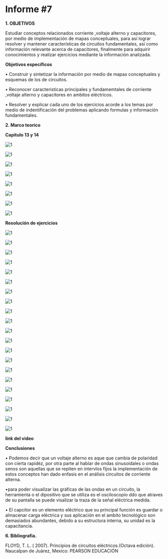 # Informe #7

**1. OBJETIVOS**

Estudiar conceptos relacionados corriente ,voltaje alterno y capacitores, por medio de implementación de mapas conceptuales, para así lograr resolver y mantener características de circuitos fundamentales, así como información relevante acerca de capacitores, finalmente para adquirir conocimientos y realizar ejercicios mediante la información analizada.

**Objetivos específicos**

• Construir y sintetizar la información por medio de mapas conceptuales y esquemas de los de circuitos.

• Reconocer caracteristicas principales y fundamemtales de corriente ,voltaje alterno y capacitores en ambitos eléctricos.

• Resolver y explicar cada uno de los ejercicios acorde a los temas por medio de indentificación del problemas aplicando formulas y información fundamentales.

**2. Marco teorico**

**Capitulo 13 y 14**

![1](https://github.com/Gomez-Erick/Fundamentos-de-circuirtos/blob/791f8f990cd112dd610a7f4586888c8164443376/ejercicios%207/1io.PNG)

![1](https://github.com/Gomez-Erick/Fundamentos-de-circuirtos/blob/791f8f990cd112dd610a7f4586888c8164443376/ejercicios%207/2io.PNG)

![1](https://github.com/Gomez-Erick/Fundamentos-de-circuirtos/blob/791f8f990cd112dd610a7f4586888c8164443376/ejercicios%207/3io.PNG)

![1](https://github.com/Gomez-Erick/Fundamentos-de-circuirtos/blob/791f8f990cd112dd610a7f4586888c8164443376/ejercicios%207/4io.PNG)

![1](https://github.com/Gomez-Erick/Fundamentos-de-circuirtos/blob/791f8f990cd112dd610a7f4586888c8164443376/ejercicios%207/5io.PNG)

![1](https://github.com/Gomez-Erick/Fundamentos-de-circuirtos/blob/791f8f990cd112dd610a7f4586888c8164443376/ejercicios%207/6io.PNG)

![1](https://github.com/Gomez-Erick/Fundamentos-de-circuirtos/blob/791f8f990cd112dd610a7f4586888c8164443376/ejercicios%207/7io.PNG)

![1](https://github.com/Gomez-Erick/Fundamentos-de-circuirtos/blob/791f8f990cd112dd610a7f4586888c8164443376/ejercicios%207/8io.PNG)

**Resolución de ejercicios**

![1](https://github.com/Gomez-Erick/Fundamentos-de-circuirtos/blob/35de1c9eea6dea392878bb8ca5727bb18a15b8db/ejercicios%207/ejercicios/1z.PNG)

![1](https://github.com/Gomez-Erick/Fundamentos-de-circuirtos/blob/35de1c9eea6dea392878bb8ca5727bb18a15b8db/ejercicios%207/ejercicios/2z.PNG)

![1](https://github.com/Gomez-Erick/Fundamentos-de-circuirtos/blob/35de1c9eea6dea392878bb8ca5727bb18a15b8db/ejercicios%207/ejercicios/3z.PNG)

![1](https://github.com/Gomez-Erick/Fundamentos-de-circuirtos/blob/35de1c9eea6dea392878bb8ca5727bb18a15b8db/ejercicios%207/ejercicios/4z.PNG)

![1](https://github.com/Gomez-Erick/Fundamentos-de-circuirtos/blob/35de1c9eea6dea392878bb8ca5727bb18a15b8db/ejercicios%207/ejercicios/5z.PNG)

![1](https://github.com/Gomez-Erick/Fundamentos-de-circuirtos/blob/35de1c9eea6dea392878bb8ca5727bb18a15b8db/ejercicios%207/ejercicios/6z.PNG)

![1](https://github.com/Gomez-Erick/Fundamentos-de-circuirtos/blob/35de1c9eea6dea392878bb8ca5727bb18a15b8db/ejercicios%207/ejercicios/7z.PNG)

![1](https://github.com/Gomez-Erick/Fundamentos-de-circuirtos/blob/35de1c9eea6dea392878bb8ca5727bb18a15b8db/ejercicios%207/ejercicios/8z.PNG)

![1](https://github.com/Gomez-Erick/Fundamentos-de-circuirtos/blob/35de1c9eea6dea392878bb8ca5727bb18a15b8db/ejercicios%207/ejercicios/9z.PNG)

![1](https://github.com/Gomez-Erick/Fundamentos-de-circuirtos/blob/35de1c9eea6dea392878bb8ca5727bb18a15b8db/ejercicios%207/ejercicios/10z.PNG)

![1](https://github.com/Gomez-Erick/Fundamentos-de-circuirtos/blob/35de1c9eea6dea392878bb8ca5727bb18a15b8db/ejercicios%207/ejercicios/11z.PNG)

![1](https://github.com/Gomez-Erick/Fundamentos-de-circuirtos/blob/35de1c9eea6dea392878bb8ca5727bb18a15b8db/ejercicios%207/ejercicios/12z.PNG)

![1](https://github.com/Gomez-Erick/Fundamentos-de-circuirtos/blob/35de1c9eea6dea392878bb8ca5727bb18a15b8db/ejercicios%207/ejercicios/13z.PNG)

![1](https://github.com/Gomez-Erick/Fundamentos-de-circuirtos/blob/35de1c9eea6dea392878bb8ca5727bb18a15b8db/ejercicios%207/ejercicios/14z.PNG)

![1](https://github.com/Gomez-Erick/Fundamentos-de-circuirtos/blob/35de1c9eea6dea392878bb8ca5727bb18a15b8db/ejercicios%207/ejercicios/15z.PNG)

![1](https://github.com/Gomez-Erick/Fundamentos-de-circuirtos/blob/35de1c9eea6dea392878bb8ca5727bb18a15b8db/ejercicios%207/ejercicios/16z.PNG)

![1](https://github.com/Gomez-Erick/Fundamentos-de-circuirtos/blob/35de1c9eea6dea392878bb8ca5727bb18a15b8db/ejercicios%207/ejercicios/17z.PNG)

![1](https://github.com/Gomez-Erick/Fundamentos-de-circuirtos/blob/35de1c9eea6dea392878bb8ca5727bb18a15b8db/ejercicios%207/ejercicios/18z.PNG)

![1](https://github.com/Gomez-Erick/Fundamentos-de-circuirtos/blob/35de1c9eea6dea392878bb8ca5727bb18a15b8db/ejercicios%207/ejercicios/19z.PNG)

![1](https://github.com/Gomez-Erick/Fundamentos-de-circuirtos/blob/35de1c9eea6dea392878bb8ca5727bb18a15b8db/ejercicios%207/ejercicios/20z.PNG)

![1](https://github.com/Gomez-Erick/Fundamentos-de-circuirtos/blob/35de1c9eea6dea392878bb8ca5727bb18a15b8db/ejercicios%207/ejercicios/21z.PNG)

**link del video**


**Conclusiones**

• Podemos decir que un voltaje alterno es aque que cambia de polaridad con cierta rapidéz, por otra parte al hablar de ondas
sinusoidales o ondas senos son aquellas que se repiten en intervlos fíjos la implementación de estos conceptos han dado enfasis en el análisis 
circuitos de corriente alterna.

•para poder visualizar las gráficas de las ondas en un circuito, la herramienta o el dipositivo que se utiliza es el osciloscopio ddo que atraves de su pantalla se puede visalizar la traza de la señal eléctrica medida.

• El capcitor es un elemento eléctrico que su principal función es guardar o almacenar carga eléctrica y sus aplicación en el ambito tecnológico son demasiados abundantes, debido a su estructura interna, su unidad es la capacitancia.

**6. Bibliografia.**

FLOYD, T. L. ( 2007). Principios de circuitos eléctricos.(Octava edición). Naucalpan de Juárez, Mexico: PEARSON EDUCACIÓN
